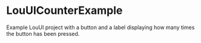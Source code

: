 # LouUICounterExample
Example LouUI project with a button and a label displaying how many times the button has been pressed.
